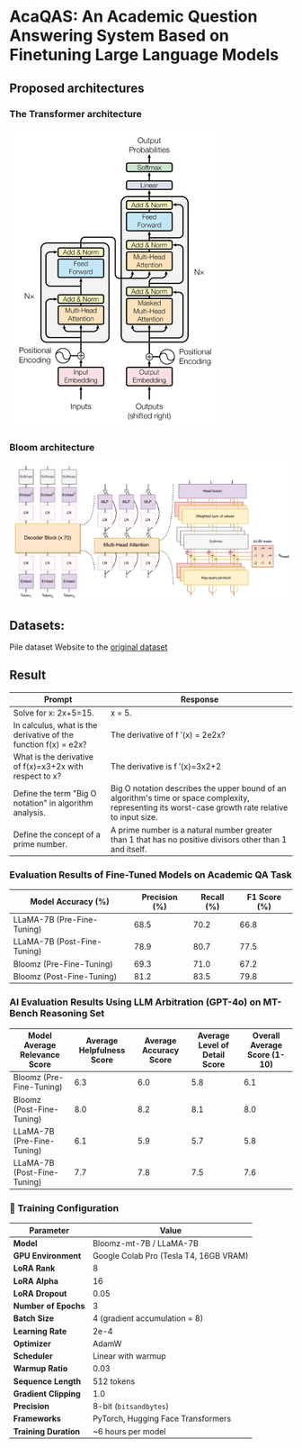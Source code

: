 # **AcaQAS: An Academic Question Answering System Based on Finetuning Large Language Models**
## Proposed architectures

### The Transformer architecture
![Biểu đồ kết quả](architecture/transformer_architecture.png)

### Bloom architecture
![Biểu đồ kết quả](architecture/bloom_architecture.png)

## Datasets:
Pile dataset 
Website to the [original dataset](https://github.com/EleutherAI/the-pile)
## Result

| Prompt |	Response |
| ------------- | -------------|
|Solve for x: 2x+5=15.	| x = 5. |
| In calculus, what is the derivative of the function f(x) = e2x? |	The derivative of f ′(x) = 2e2x? |
| What is the derivative of f(x)=x3+2x with respect to x?	| The derivative is f ′(x)=3x2+2
| Define the term "Big O notation" in algorithm analysis.	| Big O notation describes the upper bound of an algorithm's time or space complexity, representing its worst-case growth rate relative to input size.
| Define the concept of a prime number.	 | A prime number is a natural number greater than 1 that has no positive divisors other than 1 and itself.

### Evaluation Results of Fine-Tuned Models on Academic QA Task
| Model	Accuracy (%)	| Precision (%)	| Recall (%)	| F1 Score (%)
| ------------- | ------------- |------------- |------------- |
| LLaMA-7B (Pre-Fine-Tuning) |	68.5 |	70.2 |	66.8 |	68.4 |
| LLaMA-7B (Post-Fine-Tuning) |	78.9 |	80.7 |	77.5 |	79.1 |
| Bloomz (Pre-Fine-Tuning)	| 69.3	| 71.0 |	67.2 |	69.0 |
| Bloomz (Post-Fine-Tuning) |	81.2 |	83.5 |	79.8 |	81.6 |

### AI Evaluation Results Using LLM Arbitration (GPT-4o) on MT-Bench Reasoning Set
| Model	Average Relevance Score |	Average Helpfulness Score |	Average Accuracy Score |	Average Level of Detail Score |	Overall Average Score (1-10) |
| ------------- | ------------- |------------- |------------- |------------- |
| Bloomz (Pre-Fine-Tuning) |	6.3 |	6.0 |	5.8 |	6.1 |	6.05 |
| Bloomz (Post-Fine-Tuning) |	8.0	| 8.2 |	8.1 |	8.0 |	8.08 |
| LLaMA-7B (Pre-Fine-Tuning) |	6.1 |	5.9 |	5.7 |	5.8	| 5.88 |
| LLaMA-7B (Post-Fine-Tuning) |	7.7 |	7.8 |	7.5 |	7.6 |	7.65 |

### 🔧 Training Configuration

| Parameter                    | Value                          |
|-----------------------------|---------------------------------|
| **Model**                   | Bloomz-mt-7B / LLaMA-7B         |
| **GPU Environment**         | Google Colab Pro (Tesla T4, 16GB VRAM) |
| **LoRA Rank**               | 8                               |
| **LoRA Alpha**              | 16                              |
| **LoRA Dropout**            | 0.05                            |
| **Number of Epochs**        | 3                               |
| **Batch Size**              | 4 (gradient accumulation = 8)   |
| **Learning Rate**           | 2e-4                            |
| **Optimizer**               | AdamW                           |
| **Scheduler**               | Linear with warmup              |
| **Warmup Ratio**            | 0.03                            |
| **Sequence Length**         | 512 tokens                      |
| **Gradient Clipping**       | 1.0                             |
| **Precision**               | 8-bit (`bitsandbytes`)          |
| **Frameworks**              | PyTorch, Hugging Face Transformers |
| **Training Duration**       | ~6 hours per model              |



